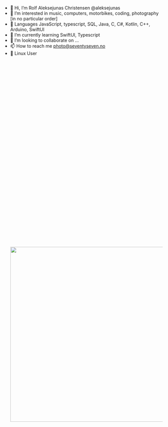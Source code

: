 
- 👋 Hi, I’m Rolf Aleksejunas Christensen @aleksejunas
- 👀 I’m interested in music, computers, motorbikes, coding, photography [in no particular order]
- 💾 Languages JavaScript, typescript, SQL, Java, C, C#, Kotlin, C++, Arduino, SwiftUI
- 🌱 I’m currently learning SwiftUI, Typescript
- 💞️ I’m looking to collaborate on ...
- 📫 How to reach me photo@seventyseven.no
- 🐧 Linux User
  <img  style="width: 550px; margin-top: 600px;" src="https://forum.manjaro.org/uploads/default/original/1X/6c2c472950cd0e21a709535d773ef716a1af56ea.png">
<!--
aleksejunas/aleksejunas is a ✨ special ✨ repository because its `README.md` (this file) appears on your GitHub profile.
You can click the Preview link to take a look at your changes.
--->

